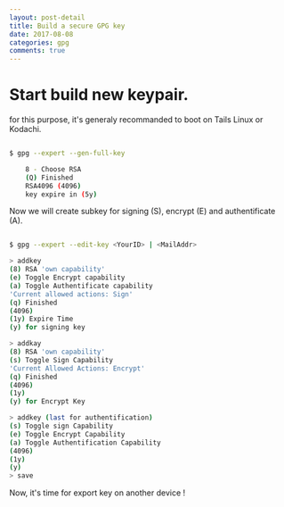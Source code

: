 ```yaml
---
layout: post-detail
title: Build a secure GPG key
date: 2017-08-08
categories: gpg
comments: true
---
```


# Start build new keypair.

for this purpose, it's generaly recommanded to boot on Tails Linux or Kodachi.

```sh

$ gpg --expert --gen-full-key

    8 - Choose RSA
    (Q) Finished
    RSA4096 (4096)
    key expire in (5y)

```

Now we will create subkey for signing (S), encrypt (E) and authentificate (A).

```sh

$ gpg --expert --edit-key <YourID> | <MailAddr>

> addkey
(8) RSA 'own capability'
(e) Toggle Encrypt capability
(a) Toggle Authentificate capability
'Current allowed actions: Sign'
(q) Finished
(4096) 
(1y) Expire Time
(y) for signing key

> addkay
(8) RSA 'own capability'
(s) Toggle Sign Capability
'Current Allowed Actions: Encrypt'
(q) Finished
(4096)
(1y)
(y) for Encrypt Key

> addkey (last for authentification)
(s) Toggle sign Capability
(e) Toggle Encrypt Capability
(a) Toggle Authentification Capability
(4096)
(1y)
(y)
> save

```

Now, it's time for export key on another device !

